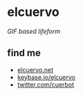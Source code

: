 # elcuervo
_GIF based lifeform_

## find me

* [elcuervo.net](https://elcuervo.net)
* [keybase.io/elcuervo](https://keybase.io/elcuervo)
* [twitter.com/cuerbot](https://twitter.com/cuerbot)
